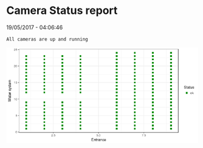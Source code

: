 Camera Status report
================
19/05/2017 - 04:06:46

    All cameras are up and running

![](camreport_files/figure-markdown_github/unnamed-chunk-2-1.png)
